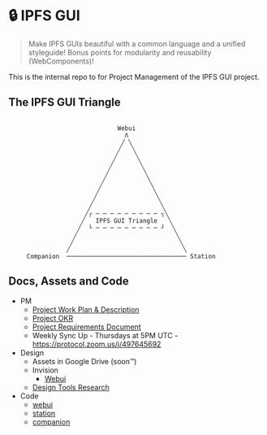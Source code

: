 # 🔒 IPFS GUI

> Make IPFS GUIs beautiful with a common language and a unified styleguide! Bonus points for modularity and reusability (WebComponents)!

This is the internal repo to for Project Management of the IPFS GUI project.

## The IPFS GUI Triangle

```

                              Webui
                                Λ
                               ╱ ╲
                              ╱   ╲
                             ╱     ╲
                            ╱       ╲
                           ╱         ╲
                          ╱           ╲
                         ╱             ╲
                        ╱               ╲
                       ╱                 ╲
                      ╱                   ╲
                     ╱┌ ─ ─ ─ ─ ─ ─ ─ ─ ─ ┐╲
                    ╱   IPFS GUI Triangle   ╲
                   ╱  └ ─ ─ ─ ─ ─ ─ ─ ─ ─ ┘  ╲
                  ╱                           ╲
                 ╱                             ╲
                ╱                               ╲
     Companion  ───────────────────────────────── Station
```

## Docs, Assets and Code

- PM
  - [Project Work Plan & Description](https://docs.google.com/document/d/1HzwTYo4BDDH4WIh0EULh0U9_WnT84FacDUdVtTExluQ/edit#heading=h.a415cvyt09h4)
  - [Project OKR](./OKR.md)
  - [Project Requirements Document](./PRD.md)
  - Weekly Sync Up - Thursdays at 5PM UTC - https://protocol.zoom.us/j/497645692
- Design
  - Assets in Google Drive (soon™)
  - Invision
    - [Webui](https://projects.invisionapp.com/d/main#/projects/prototypes/12627557)
  - [Design Tools Research](https://docs.google.com/document/d/1qJyfwgcMg8l3Tk3aYxF38iyYRhkEf3nlLNqOw4ZiW_8/edit)
- Code
  - [webui](https://github.com/ipfs/webui)
  - [station](https://github.com/ipfs-shipyard/station)
  - [companion](https://github.com/ipfs/ipfs-companion)
